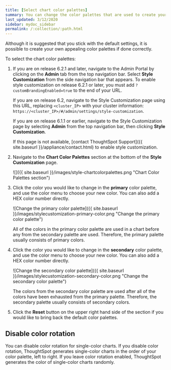 ```yaml
---
title: [Select chart color palettes]
summary: You can change the color palettes that are used to create your charts.
last_updated: 3/12/2020
sidebar: mydoc_sidebar
permalink: /:collection/:path.html
---
```

Although it is suggested that you stick with the default settings, it is possible to create your own appealing color palettes if done correctly.

To select the chart color palettes:
1. If you are on release 6.2.1 and later, navigate to the Admin Portal by clicking on the **Admin** tab from the top navigation bar. Select **Style Customization** from the side navigation bar that appears. To enable style customization on release 6.2.1 or later, you must add `?customBrandingEnabled=true` to the end of your URL.

    If you are on release 6.2, navigate to the Style Customization page using this URL, replacing `<cluster_IP>` with your cluster information: `https://<cluster_IP>/#/admin/settings/style-customization`.

    If you are on release 6.1.1 or earlier, navigate to the Style Customization page by selecting **Admin** from the top navigation bar, then clicking **Style Customization**.

    If this page is not available, [contact ThoughtSpot Support]({{ site.baseurl }}/appliance/contact.html) to enable style customization.

1. Navigate to the **Chart Color Palettes** section at the bottom of the **Style Customization** page.

     ![]({{ site.baseurl }}/images/style-chartcolorpalettes.png "Chart Color Palettes section")

2. Click the color you would like to change in the **primary** color palette, and use the color menu to choose your new color. You can also add a HEX color number directly.

     ![Change the primary color palette]({{ site.baseurl }}/images/stylecustomization-primary-color.png "Change the primary color palette")

    All of the colors in the primary color palette are used in a chart before any from the secondary palette are used. Therefore, the primary palette usually consists of primary colors.

3. Click the color you would like to change in the **secondary** color palette, and use the color menu to choose your new color. You can also add a HEX color number directly.

     ![Change the secondary color palette]({{ site.baseurl }}/images/stylecustomization-secondary-color.png "Change the secondary color palette")

    The colors from the secondary color palette are used after all of the colors have been exhausted from the primary palette. Therefore, the secondary palette usually consists of secondary colors.

4. Click the **Reset** button on the upper right hand side of the section if you would like to bring back the default color palettes.

## Disable color rotation
You can disable color rotation for single-color charts. If you disable color rotation, ThoughtSpot generates single-color charts in the order of your color palette, left to right. If you leave color rotation enabled, ThoughtSpot generates the color of single-color charts randomly.
